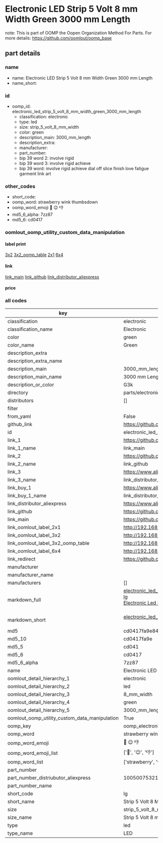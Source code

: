 # Electronic LED Strip 5 Volt 8 mm Width Green 3000 mm Length  

note: This is part of OOMP the Oopen Organization Method For Parts. For more details: https://github.com/oomlout/oomp_base

##  part details
  







### name
* name: Electronic LED Strip 5 Volt 8 mm Width Green 3000 mm Length
* name_short: 
### id
* oomp_id: electronic_led_strip_5_volt_8_mm_width_green_3000_mm_length
  * classification: electronic
  * type: led
  * size: strip_5_volt_8_mm_width
  * color: green
  * description_main: 3000_mm_length
  * description_extra: 
  * manufacturer: 
  * part_number: 
  * bip 39 word 2: involve rigid
  * bip 39 word 3: involve rigid achieve
  * bip 39 word: involve rigid achieve dial off slice finish love fatigue garment link art

### other_codes
* short_code: 
* oomp_word: strawberry wink thumbsdown
* oomp_word_emoji :strawberry: :wink: :thumbsdown:
* md5_6_alpha: 7zz87
* md5_6: cd0417






### oomlout_oomp_utility_custom_data_manipulation
#### label print
[3x2](http://192.168.1.245:1112/?label=oomp%207zz87)
[3x2_oomp_table](http://192.168.1.108:1112/?label=oomp%207zz87)
[2x1](http://192.168.1.242:1112/?label=oomp%207zz87)
[6x4](http://192.168.1.55:1112/?label=oomp%207zz87)    

#### link

[link_main](https://github.com/oomlout/oomlout_oomp_version_1_messy/tree/main/parts/electronic_led_strip_5_volt_8_mm_width_green_3000_mm_length) [link_github](https://github.com/oomlout/oomlout_oomp_version_1_messy/tree/main/parts/electronic_led_strip_5_volt_8_mm_width_green_3000_mm_length) [link_distributor_aliexpress](https://www.aliexpress.com/item/1005007532172895.html)                            

#### price







### all codes 
| key | value |  
| --- | --- |  
| classification | electronic |  
| classification_name | Electronic |  
| color | green |  
| color_name | Green |  
| description_extra |  |  
| description_extra_name |  |  
| description_main | 3000_mm_length |  
| description_main_name | 3000 mm Length |  
| description_or_color | G3k |  
| directory | parts/electronic_led_strip_5_volt_8_mm_width_green_3000_mm_length |  
| distributors | [] |  
| filter |  |  
| from_yaml | False |  
| github_link | https://github.com/oomlout/oomlout_oomp_part_src/tree/main/parts/electronic_led_strip_5_volt_8_mm_width_green_3000_mm_length |  
| id | electronic_led_strip_5_volt_8_mm_width_green_3000_mm_length |  
| link_1 | https://github.com/oomlout/oomlout_oomp_version_1_messy/tree/main/parts/electronic_led_strip_5_volt_8_mm_width_green_3000_mm_length |  
| link_1_name | link_main |  
| link_2 | https://github.com/oomlout/oomlout_oomp_version_1_messy/tree/main/parts/electronic_led_strip_5_volt_8_mm_width_green_3000_mm_length |  
| link_2_name | link_github |  
| link_3 | https://www.aliexpress.com/item/1005007532172895.html |  
| link_3_name | link_distributor_aliexpress |  
| link_buy_1 | https://www.aliexpress.com/item/1005007532172895.html |  
| link_buy_1_name | link_distributor_aliexpress |  
| link_distributor_aliexpress | https://www.aliexpress.com/item/1005007532172895.html |  
| link_github | https://github.com/oomlout/oomlout_oomp_version_1_messy/tree/main/parts/electronic_led_strip_5_volt_8_mm_width_green_3000_mm_length |  
| link_main | https://github.com/oomlout/oomlout_oomp_version_1_messy/tree/main/parts/electronic_led_strip_5_volt_8_mm_width_green_3000_mm_length |  
| link_oomlout_label_2x1 | http://192.168.1.242:1112/?label=oomp%207zz87 |  
| link_oomlout_label_3x2 | http://192.168.1.245:1112/?label=oomp%207zz87 |  
| link_oomlout_label_3x2_oomp_table | http://192.168.1.108:1112/?label=oomp%207zz87 |  
| link_oomlout_label_6x4 | http://192.168.1.55:1112/?label=oomp%207zz87 |  
| link_redirect | https://github.com/oomlout/oomlout_oomp_version_1_messy/tree/main/parts/electronic_led_strip_5_volt_8_mm_width_green_3000_mm_length |  
| manufacturer |  |  
| manufacturer_name |  |  
| manufacturers | [] |  
| markdown_full | [electronic_led_strip_5_volt_8_mm_width_green_3000_mm_length](none)<br>[lg](none)<br>[Electronic Led Strip 5 Volt 8 Mm Width Green 3000 Mm Length](none)<br><br> |  
| markdown_short | [electronic_led_strip_5_volt_8_mm_width_green_3000_mm_length](none)<br><br> |  
| md5 | cd0417fa9e846ae32dcca3d003ae7bb1 |  
| md5_10 | cd0417fa9e |  
| md5_5 | cd041 |  
| md5_6 | cd0417 |  
| md5_6_alpha | 7zz87 |  
| name | Electronic LED Strip 5 Volt 8 mm Width Green 3000 mm Length |  
| oomlout_detail_hierarchy_1 | electronic |  
| oomlout_detail_hierarchy_2 | led |  
| oomlout_detail_hierarchy_3 | 8_mm_width |  
| oomlout_detail_hierarchy_4 | green |  
| oomlout_detail_hierarchy_5 | 3000_mm_length |  
| oomlout_oomp_utility_custom_data_manipulation | True |  
| oomp_key | oomp_electronic_led_strip_5_volt_8_mm_width_green_3000_mm_length |  
| oomp_word | strawberry wink thumbsdown |  
| oomp_word_emoji | :strawberry: :wink: :thumbsdown: |  
| oomp_word_emoji_list | [':strawberry:', ':wink:', ':thumbsdown:'] |  
| oomp_word_list | ['strawberry', 'wink', 'thumbsdown'] |  
| part_number |  |  
| part_number_distriubutor_aliexpress | 1005007532172895 |  
| part_number_name |  |  
| short_code | lg |  
| short_name | Strip 5 Volt 8 Mm Width Green3000 Mm Length Led |  
| size | strip_5_volt_8_mm_width |  
| size_name | Strip 5 Volt 8 mm Width |  
| type | led |  
| type_name | LED |  
